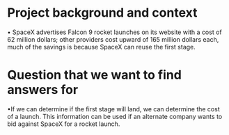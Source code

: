 # Project background and context

• SpaceX advertises Falcon 9 rocket launches on its website with a cost of 62 million dollars; other providers cost upward of 165 million dollars each, much of the savings is because SpaceX can reuse the first stage.

# Question that we want to find answers for

•If we can determine if the first stage will land, we can determine the cost of a launch. This information can be used if an alternate company wants to bid against SpaceX for a rocket launch.
